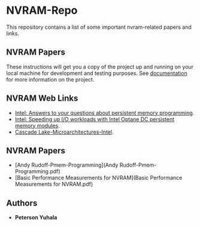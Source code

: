# NVRAM-Repo
This repository contains a list of some important nvram-related papers and links.

## NVRAM Papers

These instructions will get you a copy of the project up and running on your local machine for development and testing purposes. See [documentation](documentation-simbox-fraud-detection.pdf) for more information on the project.

## NVRAM Web Links

* [Intel: Answers to your questions about persistent memory programming](https://software.intel.com/en-us/persistent-memory/support).
* [Intel: Speeding up I/O workloads with Intel Optane DC persistent memory modules](https://software.intel.com/en-us/articles/speeding-up-io-workloads-with-intel-optane-dc-persistent-memory-modules).
* [Cascade Lake-Microarchitectures-Intel](https://en.wikichip.org/wiki/intel/microarchitectures/cascade_lake).

## NVRAM Papers

* [Andy Rudoff-Pmem-Programming](Andy Rudoff-Pmem-Programming.pdf)
* [Basic Performance Measurements for NVRAM](Basic Performance Measurements for NVRAM.pdf)


## Authors

* **Peterson Yuhala** 



